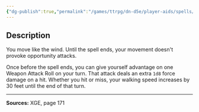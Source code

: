 ```yaml
---
{"dg-publish":true,"permalink":"/games/ttrpg/dn-d5e/player-aids/spells/level-1/zephyr-strike/","tags":["TTRPG/DND/5e","verbal","concentration"]}
---
```



## Description
You move like the wind.
Until the spell ends, your movement doesn't provoke opportunity attacks.

Once before the spell ends, you can give yourself advantage on one Weapon Attack Roll on your turn.
That attack deals an extra `1d8` force damage on a hit.
Whether you hit or miss, your walking speed increases by 30 feet until the end of that turn.

---

**Sources:** XGE, page 171
